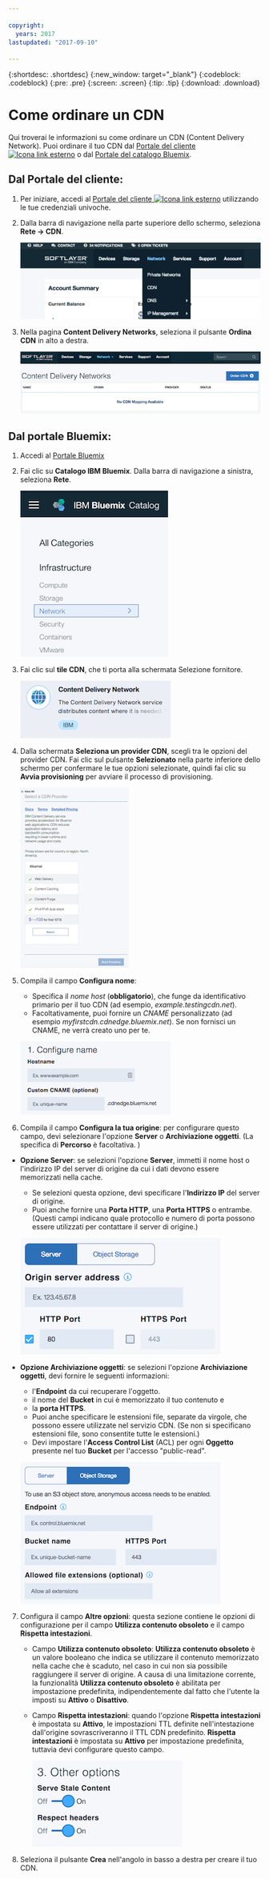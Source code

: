 ```yaml
---

copyright:
  years: 2017
lastupdated: "2017-09-10"

---
```


{:shortdesc: .shortdesc}
{:new_window: target="_blank"}
{:codeblock: .codeblock}
{:pre: .pre}
{:screen: .screen}
{:tip: .tip}
{:download: .download}

# Come ordinare un CDN

Qui troverai le informazioni su come ordinare un CDN (Content Delivery Network). Puoi ordinare il tuo CDN dal [Portale del cliente ![Icona link esterno](../../icons/launch-glyph.svg "Icona link esterno")](https://control.softlayer.com/) o dal [Portale del catalogo Bluemix](https://www.ibm.com/cloud-computing/bluemix/).

## Dal Portale del cliente:

1. Per iniziare, accedi al [Portale del cliente ![Icona link esterno](../../icons/launch-glyph.svg "Icona link esterno")](https://control.softlayer.com/) utilizzando le tue credenziali univoche.

2. Dalla barra di navigazione nella parte superiore dello schermo, seleziona **Rete -> CDN**.

   ![Opzioni di menu Rete](images/network-cdn.png)

3. Nella pagina **Content Delivery Networks**, seleziona il pulsante **Ordina CDN** in alto a destra.

	![Seleziona ordine CDN](images/order-cdn-button.png)

## Dal portale Bluemix:

1. Accedi al [Portale Bluemix](https://www.ibm.com/cloud-computing/bluemix/)

2. Fai clic su **Catalogo IBM Bluemix**. Dalla barra di navigazione a sinistra, seleziona **Rete**.

   ![Navigazione Bluemix CDN](images/bluemix_navigation.png)

3. Fai clic sul **tile CDN**, che ti porta alla schermata Selezione fornitore.

   ![Icona Bluemix CDN](images/bluemix_tile.png)

4. Dalla schermata **Seleziona un provider CDN**, scegli tra le opzioni del provider CDN. Fai clic sul pulsante **Selezionato** nella parte inferiore dello schermo per confermare le tue opzioni selezionate, quindi fai clic su **Avvia provisioning** per avviare il processo di provisioning.

	![Seleziona provider CDN](images/newReducedSizeVendorSelectAndProvision.png)
	
5. Compila il campo **Configura nome**: 
      * Specifica il _nome host_ (**obbligatorio**), che funge da identificativo primario per il tuo CDN (ad esempio, _example.testingcdn.net_).
      * Facoltativamente, puoi fornire un _CNAME_ personalizzato (ad esempio _myfirstcdn.cdnedge.bluemix.net_). Se non fornisci un CNAME, ne verrà creato uno per te. <informazioni di convalida da includere qui>
      
      ![Configura nome](images/configure-hostname-cname.png)
		
6. Compila il campo **Configura la tua origine**: per configurare questo campo, devi selezionare l'opzione **Server** o **Archiviazione oggetti**. (La specifica di **Percorso** è facoltativa. <informazioni di convalida>)
		
  * **Opzione Server**: se selezioni l'opzione **Server**, immetti il nome host o l'indirizzo IP del server di origine da cui i dati devono essere memorizzati nella cache. 
      * Se selezioni questa opzione, devi specificare l'**Indirizzo IP** del server di origine.
      * Puoi anche fornire una **Porta HTTP**, una **Porta HTTPS** o entrambe. (Questi campi indicano quale protocollo e numero di porta possono essere utilizzati per contattare il server di origine.)

	   ![Configura server di origine](images/configure-origin-server.png)
		
  * **Opzione Archiviazione oggetti**: se selezioni l'opzione **Archiviazione oggetti**, devi fornire le seguenti informazioni:
      * l'**Endpoint** da cui recuperare l'oggetto.
      * il nome del **Bucket** in cui è memorizzato il tuo contenuto e
      * la **porta HTTPS**.
      * Puoi anche specificare le estensioni file, separate da virgole, che possono essere utilizzate nel servizio CDN. (Se non si specificano estensioni file, sono consentite tutte le estensioni.)
      * Devi impostare l'**Access Control List** (ACL) per ogni **Oggetto** presente nel tuo **Bucket** per l'accesso "public-read".
		
	   ![Configura Archiviazione oggetti](images/configure-origin-object-storage.png)

7. Configura il campo **Altre opzioni**: questa sezione contiene le opzioni di configurazione per il campo **Utilizza contenuto obsoleto** e il campo **Rispetta intestazioni**.
    
     * Campo **Utilizza contenuto obsoleto**: **Utilizza contenuto obsoleto** è un valore booleano che indica se utilizzare il contenuto memorizzato nella cache che è scaduto, nel caso in cui non sia possibile raggiungere il server di origine. A causa di una limitazione corrente, la funzionalità **Utilizza contenuto obsoleto**  è abilitata per impostazione predefinita, indipendentemente dal fatto che l'utente la imposti su **Attivo** o **Disattivo**.
     * Campo **Rispetta intestazioni**: quando l'opzione **Rispetta intestazioni** è impostata su **Attivo**, le impostazioni TTL definite nell'intestazione dall'origine sovrascriveranno il TTL CDN predefinito. **Rispetta intestazioni** è impostata su **Attivo** per impostazione predefinita, tuttavia devi configurare questo campo.

		![Altre opzioni](images/other-options.png)
		
8. Seleziona il pulsante **Crea** nell'angolo in basso a destra per creare il tuo CDN.

